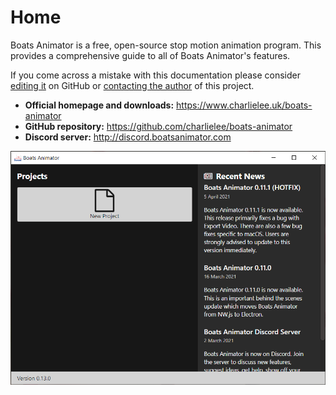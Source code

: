 # Home

Boats Animator is a free, open-source stop motion animation program. This provides a comprehensive guide to all of Boats Animator's features.

If you come across a mistake with this documentation please consider [editing it](https://www.github.com/charlielee/boats-animator/tree/master/docs) on GitHub or [contacting the author](https://www.charlielee.uk/contact/) of this project.

- **Official homepage and downloads:** <https://www.charlielee.uk/boats-animator>
- **GitHub repository:** <https://github.com/charlielee/boats-animator>
- **Discord server:** <http://discord.boatsanimator.com>

![Main window](img/ba-0-13-0-screenshot-1.png)

